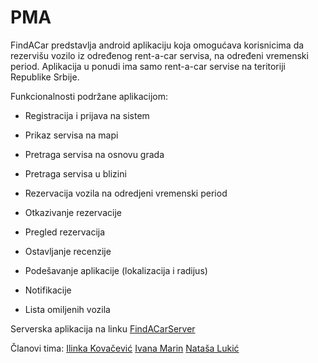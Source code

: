 # PMA
FindACar predstavlja android aplikaciju koja omogućava korisnicima da rezervišu vozilo iz određenog rent-a-car servisa, na određeni vremenski period. Aplikacija u ponudi ima samo rent-a-car servise na teritoriji Republike Srbije.


Funkcionalnosti podržane aplikacijom: 

* Registracija i prijava na sistem

* Prikaz servisa na mapi

* Pretraga servisa na osnovu grada

* Pretraga servisa u blizini

* Rezervacija vozila na odredjeni vremenski period

* Otkazivanje rezervacije

* Pregled rezervacija 

* Ostavljanje recenzije 

* Podešavanje aplikacije (lokalizacija i radijus)

*	Notifikacije 

* Lista omiljenih vozila

Serverska aplikacija na linku [FindACarServer](https://github.com/IvanaaM/FindACarServer)


Članovi tima:
[Ilinka Kovačević](https://github.com/ilinkaKo)
[Ivana Marin](https://github.com/IvanaaM)
[Nataša Lukić](https://github.com/NatasaLukic)

